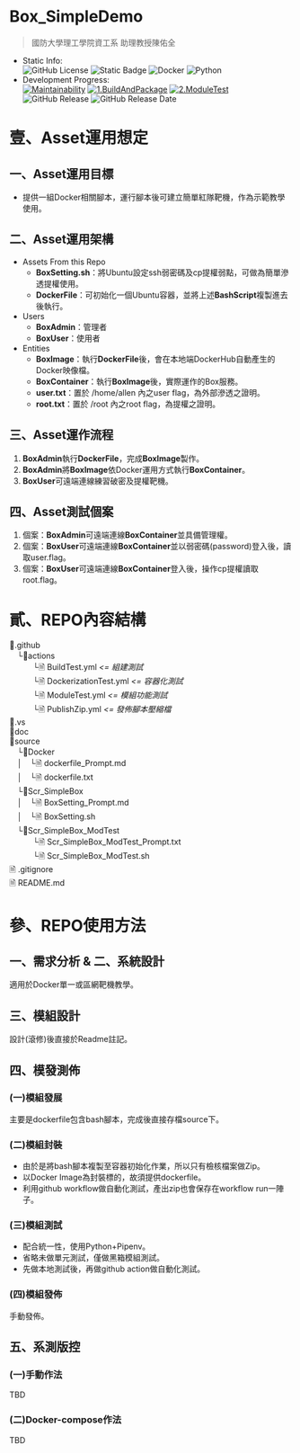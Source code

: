 Box_SimpleDemo
====
> 國防大學理工學院資工系 助理教授陳佑全

* Static Info:<br/> 
  ![GitHub License](https://img.shields.io/github/license/TwMoonBear-Arsenal/Box_PaperPass)
  ![Static Badge](https://img.shields.io/badge/Bash_Script-2A2Ba2)
  ![Docker](https://img.shields.io/badge/Docker-2496ED?logo=docker&logoColor=white)
  ![Python](https://img.shields.io/badge/Python-14354C.svg?logo=python&logoColor=white)
* Development Progress:<br/>
  [![Maintainability](https://api.codeclimate.com/v1/badges/da0c547d8c6236d10e0e/maintainability)](https://codeclimate.com/github/TwMoonBear-Arsenal/Box_PaperPass/maintainability)
  [![1.BuildAndPackage](https://github.com/TwMoonBear-Arsenal/Box_PaperPass/actions/workflows/1.BuildAndPackage.yml/badge.svg)](https://github.com/TwMoonBear-Arsenal/Box_PaperPass/actions/workflows/1.BuildAndPackage.yml)
  [![2.ModuleTest](https://github.com/TwMoonBear-Arsenal/Box_PaperPass/actions/workflows/2.ModuleTest.yml/badge.svg)](https://github.com/TwMoonBear-Arsenal/Box_PaperPass/actions/workflows/2.ModuleTest.yml)
  ![GitHub Release](https://img.shields.io/github/v/release/TwMoonBear-Arsenal/Box_PaperPass)
  ![GitHub Release Date](https://img.shields.io/github/release-date/TwMoonBear-Arsenal/Box_PaperPass)

# 壹、Asset運用想定

## 一、Asset運用目標

* 提供一組Docker相關腳本，運行腳本後可建立簡單紅隊靶機，作為示範教學使用。

## 二、Asset運用架構

* Assets From this Repo
  - **BoxSetting.sh**：將Ubuntu設定ssh弱密碼及cp提權弱點，可做為簡單滲透提權使用。
  - **DockerFile**：可初始化一個Ubuntu容器，並將上述**BashScript**複製進去後執行。
* Users
  - **BoxAdmin**：管理者
  - **BoxUser**：使用者
* Entities
  - **BoxImage**：執行**DockerFile**後，會在本地端DockerHub自動產生的Docker映像檔。
  - **BoxContainer**：執行**BoxImage**後，實際運作的Box服務。
  - **user.txt**：置於 /home/allen 內之user flag，為外部滲透之證明。
  - **root.txt**：置於 /root 內之root flag，為提權之證明。
  
## 三、Asset運作流程

1. **BoxAdmin**執行**DockerFile**，完成**BoxImage**製作。
2. **BoxAdmin**將**BoxImage**依Docker運用方式執行**BoxContainer**。
3. **BoxUser**可遠端連線練習破密及提權靶機。

## 四、Asset測試個案

1. 個案：**BoxAdmin**可遠端連線**BoxContainer**並具備管理權。
2. 個案：**BoxUser**可遠端連線**BoxContainer**並以弱密碼(password)登入後，讀取user.flag。
3. 個案：**BoxUser**可遠端連線**BoxContainer**登入後，操作cp提權讀取root.flag。

# 貳、REPO內容結構

📁.github  <br/>
　└📁actions  <br/>
　　　└🗎 BuildTest.yml *<= 組建測試* <br/> 
　　　└🗎 DockerizationTest.yml *<= 容器化測試* <br/>
　　　└🗎 ModuleTest.yml *<= 模組功能測試* <br/>
　　　└🗎 PublishZip.yml *<= 發佈腳本壓縮檔* <br/>
📁.vs<br/>
📁doc<br/>
📁source<br/>
　└📁Docker<br/>
　│　└🗎 dockerfile_Prompt.md<br/>
　│　└🗎 dockerfile.txt<br/>
　└📁Scr_SimpleBox<br/>
　│　└🗎 BoxSetting_Prompt.md<br/>
　│　└🗎 BoxSetting.sh<br/>
　└📁Scr_SimpleBox_ModTest<br/>
　　　└🗎 Scr_SimpleBox_ModTest_Prompt.txt<br/>
　　　└🗎 Scr_SimpleBox_ModTest.sh<br/>
🗎 .gitignore<br/>
🗎 README.md<br/>

# 參、REPO使用方法

## 一、需求分析 & 二、系統設計

適用於Docker單一或區網靶機教學。

## 三、模組設計

設計(滾修)後直接於Readme註記。

## 四、模發測佈

### (一)模組發展

主要是dockerfile包含bash腳本，完成後直接存檔source下。

### (二)模組封裝

* 由於是將bash腳本複製至容器初始化作業，所以只有檢核檔案做Zip。 
* 以Docker Image為封裝標的，故須提供dockerfile。
* 利用github workflow做自動化測試，產出zip也會保存在workflow run一陣子。

### (三)模組測試

* 配合統一性，使用Python+Pipenv。
* 省略未做單元測試，僅做黑箱模組測試。
* 先做本地測試後，再做github action做自動化測試。

### (四)模組發佈

手動發佈。

## 五、系測版控

### (一)手動作法

TBD

### (二)Docker-compose作法

TBD
